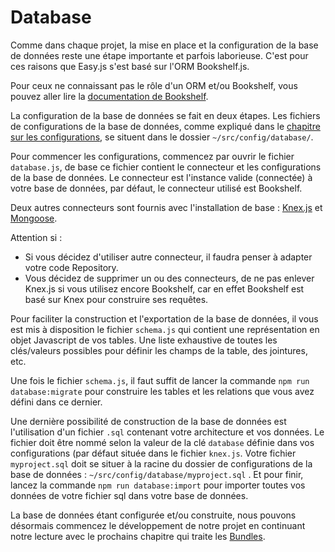 # Database

Comme dans chaque projet, la mise en place et la configuration de la base de données reste une étape importante et parfois laborieuse. C'est pour ces raisons que Easy.js s'est basé sur l'ORM Bookshelf.js.

Pour ceux ne connaissant pas le rôle d'un ORM et/ou Bookshelf, vous pouvez aller lire la [documentation de Bookshelf](http://bookshelfjs.org).

La configuration de la base de données se fait en deux étapes.
Les fichiers de configurations de la base de données, comme expliqué dans le [chapitre sur les configurations](configurations.md), se situent dans le dossier `~/src/config/database/`.

Pour commencer les configurations, commencez par ouvrir le fichier `database.js`, de base ce fichier contient le connecteur et les configurations de la base de données. Le connecteur est l'instance valide (connectée) à votre base de données, par défaut, le connecteur utilisé est Bookshelf.

Deux autres connecteurs sont fournis avec l'installation de base : [Knex.js](http://knexjs.org) et [Mongoose](http://mongoosejs.com).

Attention si :
- Si vous décidez d'utiliser autre connecteur, il faudra penser à adapter votre code Repository.
- Vous décidez de supprimer un ou des connecteurs, de ne pas enlever Knex.js si vous utilisez encore Bookshelf, car en effet Bookshelf est basé sur Knex pour construire ses requêtes.

Pour faciliter la construction et l'exportation de la base de données, il vous est mis à disposition le fichier `schema.js` qui contient une représentation en objet Javascript de vos tables. Une liste exhaustive de toutes les clés/valeurs possibles pour définir les champs de la table, des jointures, etc.

Une fois le fichier `schema.js`, il faut suffit de lancer la commande `npm run database:migrate` pour construire les tables et les relations que vous avez défini dans ce dernier.

Une dernière possibilité de construction de la base de données est l'utilisation d'un fichier `.sql` contenant votre architecture et vos données. Le fichier doit être nommé selon la valeur de la clé `database` définie dans vos configurations (par défaut située dans le fichier `knex.js`. Votre fichier `myproject.sql` doit se situer à la racine du dossier de configurations de la base de données : `~/src/config/database/myproject.sql` . Et pour finir, lancez la commande `npm run database:import` pour importer toutes vos données de votre fichier sql dans votre base de données.

La base de données étant configurée et/ou construite, nous pouvons désormais commencez le développement de notre projet en continuant notre lecture avec le prochains chapitre qui traite les [Bundles](bundles.md).